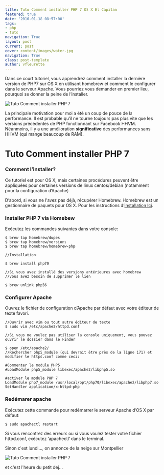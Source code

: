 ```yaml
---
title: Tuto Comment installer PHP 7 OS X El Capitan
featured: true
date: '2016-01-18 08:57:00'
tags:
- php
- tuto
navigation: True
layout: post
current: post
cover: content/images/water.jpg
navigation: True
class: post-template
author: vfleurette
---
```



Dans ce court tutoriel, vous apprendrez comment installer la dernière version de PHP7 sur OS X en utilisant homebrew et comment le configurer dans le serveur Apache.
Vous pourriez vous demander en premier lieu, pourquoi se donner la peine de l’installer.

![Tuto Comment installer PHP 7](https://i.giphy.com/OY4dDgEBdTjy0.gif) 

La principale motivation pour moi a été un coup de pouce de la performance. Il est probable qu’il ne tourne toujours pas plus vite que les versions précédentes de PHP fonctionnant sur Facebook HHVM. Néanmoins, il y a une amélioration **significative** des performances sans HHVM (qui mange beaucoup de RAM).

# Tuto Comment installer PHP 7
 
### Comment l’installer?

Ce tutoriel est pour OS X, mais certaines procédures peuvent être appliquées pour certaines versions de linux centos/debian (notamment pour la configuration d’Apache)

D’abord, si vous ne l'avez pas déjà, récupérer Homebrew.
Homebrew est un gestionnaire de paquets pour OS X. Pour les instructions d’[installation Ici](https://brew.sh/).

### Installer PHP 7 via Homebew

Exécutez les commandes suivantes dans votre console:

    $ brew tap homebrew/dupes
    $ brew tap homebrew/versions
    $ brew tap homebrew/homebrew-php
    
    //Installation

    $ brew install php70

    //Si vous avez installé des versions antérieures avec homebrew
    //vous avez besoin de supprimer le lien

    $ brew unlink php56

### Configurer Apache

Ouvrez le fichier de configuration d’Apache par défaut avec votre éditeur de texte favori.

    //Ouvrir avec vim ou tout autre éditeur de texte
    $ sudo vim /etc/apache2/httpd.conf

    //Si vous ne voulez pas utiliser la console uniquement, vous pouvez ouvrir le dossier dans le Finder

    $ open /etc/apache2/
    //Rechercher php5_module (qui devrait être près de la ligne 171) et modifier le httpd.conf comme ceci:

    #Commenter le module PHP5
    #LoadModule php5_module libexec/apache2/libphp5.so

    #activer le module PHP 7
    LoadModule php7_module /usr/local/opt/php70/libexec/apache2/libphp7.so
    SetHandler application/x-httpd-php


### Redémarer apache

Exécutez cette commande pour redémarrer le serveur Apache d’OS X par défaut:

    $ sudo apachectl restart

Si vous rencontrez des erreurs ou si vous voulez tester votre fichier httpd.conf, exécutez ‘apachectl’ dans le terminal.

Sinon c'est lundi..., on annonce de la neige sur Montpellier

![Tuto Comment installer PHP 7](https://i.giphy.com/NhcmPmXRUUbAY.gif) 

et c'est l'heure du petit dej...

